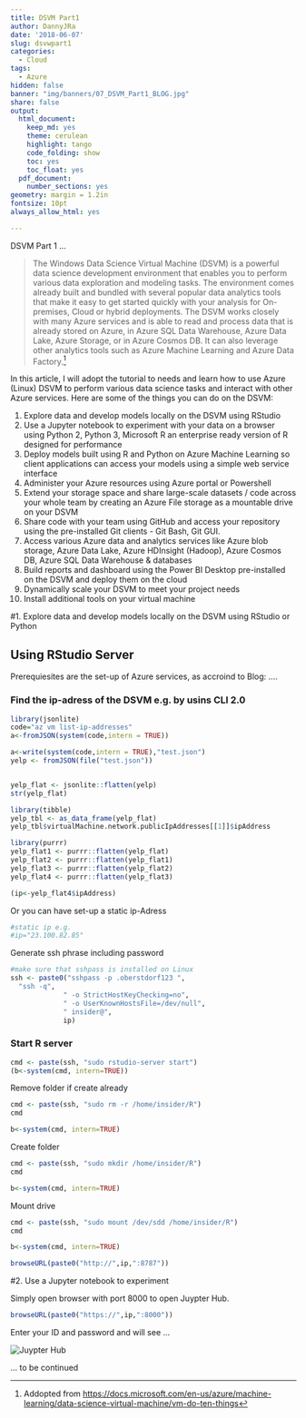 ```yaml
---
title: DSVM Part1
author: DannyJRa
date: '2018-06-07'
slug: dsvwpart1
categories:
  - Cloud
tags:
  - Azure
hidden: false
banner: "img/banners/07_DSVM_Part1_BLOG.jpg"
share: false
output:
  html_document:
    keep_md: yes
    theme: cerulean
    highlight: tango
    code_folding: show
    toc: yes
    toc_float: yes
  pdf_document:
    number_sections: yes
geometry: margin = 1.2in
fontsize: 10pt
always_allow_html: yes

---
```





DSVM Part 1 ...
 
<!--more-->









>The Windows Data Science Virtual Machine (DSVM) is a powerful data science development environment that enables you to perform various data exploration and modeling tasks. The environment comes already built and bundled with several popular data analytics tools that make it easy to get started quickly with your analysis for On-premises, Cloud or hybrid deployments. The DSVM works closely with many Azure services and is able to read and process data that is already stored on Azure, in Azure SQL Data Warehouse, Azure Data Lake, Azure Storage, or in Azure Cosmos DB. It can also leverage other analytics tools such as Azure Machine Learning and Azure Data Factory.[^1]

In this article, I will adopt the tutorial to needs and learn how to use Azure (Linux) DSVM to perform various data science tasks and interact with other Azure services. Here are some of the things you can do on the DSVM:

1. Explore data and develop models locally on the DSVM using RStudio
2.  Use a Jupyter notebook to experiment with your data on a browser using Python 2, Python 3, Microsoft R an enterprise ready version of R designed for performance
3. Deploy models built using R and Python on Azure Machine Learning so client applications can access your models using a simple web service interface
4. Administer your Azure resources using Azure portal or Powershell
5. Extend your storage space and share large-scale datasets / code across your whole team by creating an Azure File storage as a mountable drive on your DSVM
6. Share code with your team using GitHub and access your repository using the pre-installed Git clients - Git Bash, Git GUI.
7. Access various Azure data and analytics services like Azure blob storage, Azure Data Lake, Azure HDInsight (Hadoop), Azure Cosmos DB, Azure SQL Data Warehouse & databases
8. Build reports and dashboard using the Power BI Desktop pre-installed on the DSVM and deploy them on the cloud
9. Dynamically scale your DSVM to meet your project needs
10. Install additional tools on your virtual machine


#1. Explore data and develop models locally on the DSVM using RStudio or Python

## Using RStudio Server


Prerequiesites are the set-up of Azure services, as accroind to Blog: ....

### Find the ip-adress of the DSVM e.g. by usins CLI 2.0

```r
library(jsonlite)
code="az vm list-ip-addresses"
a<-fromJSON(system(code,intern = TRUE))

a<-write(system(code,intern = TRUE),"test.json")
yelp <- fromJSON(file("test.json"))


yelp_flat <- jsonlite::flatten(yelp)
str(yelp_flat)
```


```r
library(tibble)
yelp_tbl <- as_data_frame(yelp_flat)
yelp_tbl$virtualMachine.network.publicIpAddresses[[1]]$ipAddress
```


```r
library(purrr)
yelp_flat1 <- purrr::flatten(yelp_flat)
yelp_flat2 <- purrr::flatten(yelp_flat1)
yelp_flat3 <- purrr::flatten(yelp_flat2)
yelp_flat4 <- purrr::flatten(yelp_flat3)

(ip<-yelp_flat4$ipAddress)
```

Or you can have set-up a static ip-Adress

```r
#static ip e.g. 
#ip="23.100.82.85"
```


Generate ssh phrase including password

```r
#make sure that sshpass is installed on Linux
ssh <- paste0("sshpass -p .oberstdorf123 ",
  "ssh -q",
             " -o StrictHostKeyChecking=no",
             " -o UserKnownHostsFile=/dev/null",
             " insider@",
             ip)
```

### Start R server


```r
cmd <- paste(ssh, "sudo rstudio-server start")
(b<-system(cmd, intern=TRUE))
```

Remove folder if create already


```r
cmd <- paste(ssh, "sudo rm -r /home/insider/R")
cmd

b<-system(cmd, intern=TRUE)
```

Create folder


```r
cmd <- paste(ssh, "sudo mkdir /home/insider/R")
cmd

b<-system(cmd, intern=TRUE)
```

Mount drive


```r
cmd <- paste(ssh, "sudo mount /dev/sdd /home/insider/R")
cmd

b<-system(cmd, intern=TRUE)
```



```r
browseURL(paste0("http://",ip,":8787"))
```


#2.  Use a Jupyter notebook to experiment

Simply open browser with port 8000 to open Juypter Hub. 

```r
browseURL(paste0("https://",ip,":8000"))
```

Enter your ID and password and will see ...

![Juypter Hub](/img/jupyter_hub.png)



... to be continued

[^1]: Addopted from https://docs.microsoft.com/en-us/azure/machine-learning/data-science-virtual-machine/vm-do-ten-things

